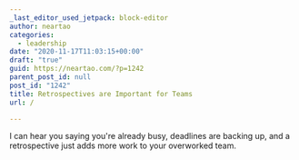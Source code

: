 ```yaml
---
_last_editor_used_jetpack: block-editor
author: neartao
categories:
  - leadership
date: "2020-11-17T11:03:15+00:00"
draft: "true"
guid: https://neartao.com/?p=1242
parent_post_id: null
post_id: "1242"
title: Retrospectives are Important for Teams
url: /

---
```

I can hear you saying you're already busy, deadlines are backing up, and a retrospective just adds more work to your overworked team.
